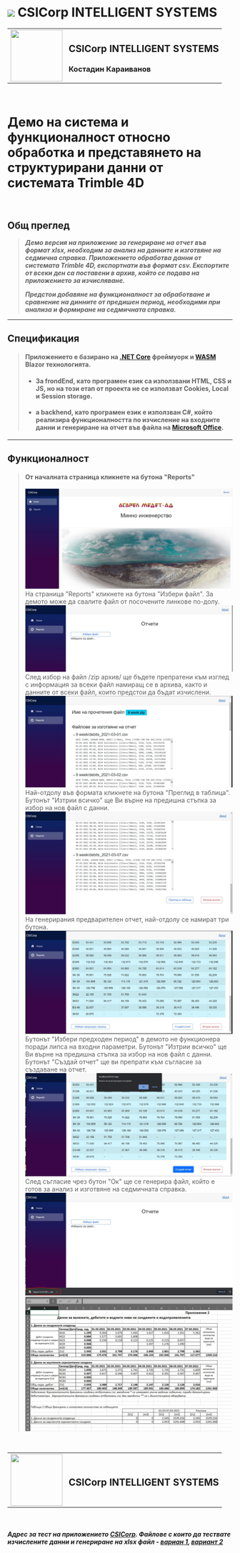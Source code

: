 # <img src="https://img.shields.io/badge/c%23%20-%23239120.svg?&style=for-the-badge&logo=c-sharp&logoColor=white"/> **CSICorp INTELLIGENT SYSTEMS**

<table  border = '0' style="width: 100%;">
  <tr>
    <td>
        <img align="left" width="116" height="116" src="./favicon.ico" >
    </td>
    <td> 

## CSICorp INTELLIGENT SYSTEMS
### Костадин Караиванов

</tr>
</table>
</br>

# Демо на система и функционалност относно обработка и представянето на структурирани данни  от системата Trimble 4D
</br>

## **Общ преглед**

> ***Демо версия на приложение за генериране на отчет във формат xlsx, необходим за анализ на данните и изготвяне на седмична справка. Приложението обработва данни от системата Trimble 4D, експортнати във формат csv. Експортите от всеки ден са поставени в архив, който се подава на приложението за изчисляване.***
> </br>
> 
> ***Предстои добавяне на функционалност за обработване и сравнение на динните от предишен период, необходими при анализа и формиране на седмичната справка.***
---

## **Спецификация**

> #### Приложението е базирано на [.NET Core](https://en.wikipedia.org/wiki/.NET_Core) фреймуорк и [WASM](https://en.wikipedia.org/wiki/WebAssembly) Blazor технологията. <br/> 
> * #### За frondEnd, като програмен език са използвани HTML, CSS и JS, но на този етап от проекта не се използват Cookies, Local и Session storage.
> * #### а backhend, като програмен език е използван C#, който реализира функционалността по изчисление на входните данни и генериране на отчет във файла на [Microsoft Office](https://www.microsoft.com).
---

## **Функционалност**

> #### От началната страница кликнете на бутона "Reports"
> <img src="images/firstPage.JPG">
> </br>
> На страница "Reports" кликнете на бутона "Избери файл". За демото може да свалите файл от посочените линкове по-долу.
> <img src="images/seccondPage.JPG">
> </br>
> След избор на файл /zip архив/ ще бъдете препратени към изглед с информация за всеки файл намиращ се в архива, както и данните от всеки файл, които предстои да бъдат изчислени.
> <img src="images/seccondPage1.JPG">
> </br>
> Най-отдолу във формата кликнете на бутона "Преглид в таблица". Бутонът "Изтрии всичко" ще Ви върне на предишна стъпка за избор на нов файл с данни.
> <img src="images/seccondPage2.JPG">
> </br>
> На генерирания предварителен отчет, най-отдолу се намират три бутона.
> <img src="images/seccondPage3.JPG">
> </br>
>  Бутонът "Избери предходен период" в демото не функционера поради липса на входни параметри. Бутонът "Изтрии всичко" ще Ви върне на предишна стъпка за избор на нов файл с данни. Бутонът "Създай отчет" ще ви препрати към съгласие за създаване на отчет.
> <img src="images/seccondPage4.JPG">
> </br>
> След съгласие чрез бутон "Ок" ще се генерира файл, който е готов за анализ и изготвяне на седмичната справка.
> <img src="images/seccondPage5.JPG">
> </br>
> <img src="images/seccondPage6.JPG">
> </br>
> 
</br>

<table  border = '0' style="width: 100%;">
  <tr>
    <td>
        <img align="left" width="116" height="116" src="./favicon.ico" >
    </td>
    <td> 

## CSICorp INTELLIGENT SYSTEMS

</tr>
</table>
</br>

#### ***Адрес за тест на приложението ***[CSICorp](http://asarel.csicorp.eu)***. Файлове с които да тествате изчислените данни и генериране на xlsx файл - [вариан 1](./DataForTest/9%20week.zip), [вариант 2](./DataForTest/8%20week.zip)***